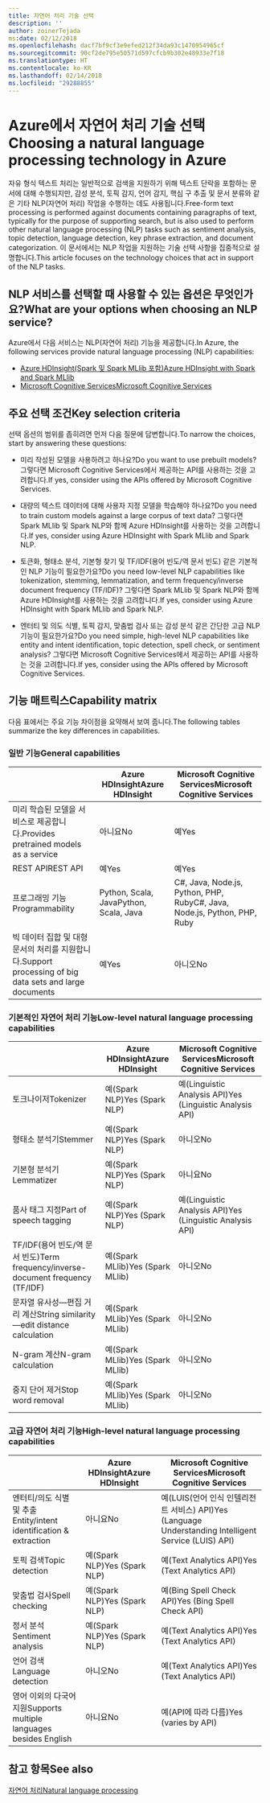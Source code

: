 ```yaml
---
title: 자연어 처리 기술 선택
description: ''
author: zoinerTejada
ms:date: 02/12/2018
ms.openlocfilehash: dacf7bf9cf3e9efed212f34da93c1470954965cf
ms.sourcegitcommit: 90cf2de795e50571d597cfcb9b302e48933e7f18
ms.translationtype: HT
ms.contentlocale: ko-KR
ms.lasthandoff: 02/14/2018
ms.locfileid: "29288855"
---
```

# <a name="choosing-a-natural-language-processing-technology-in-azure"></a><span data-ttu-id="1750a-102">Azure에서 자연어 처리 기술 선택</span><span class="sxs-lookup"><span data-stu-id="1750a-102">Choosing a natural language processing technology in Azure</span></span>

<span data-ttu-id="1750a-103">자유 형식 텍스트 처리는 일반적으로 검색을 지원하기 위해 텍스트 단락을 포함하는 문서에 대해 수행되지만, 감성 분석, 토픽 감지, 언어 감지, 핵심 구 추출 및 문서 분류와 같은 기타 NLP(자연어 처리) 작업을 수행하는 데도 사용됩니다.</span><span class="sxs-lookup"><span data-stu-id="1750a-103">Free-form text processing is performed against documents containing paragraphs of text, typically for the purpose of supporting search, but is also used to perform other natural language processing (NLP) tasks such as sentiment analysis, topic detection, language detection, key phrase extraction, and document categorization.</span></span> <span data-ttu-id="1750a-104">이 문서에서는 NLP 작업을 지원하는 기술 선택 사항을 집중적으로 설명합니다.</span><span class="sxs-lookup"><span data-stu-id="1750a-104">This article focuses on the technology choices that act in support of the NLP tasks.</span></span>

## <a name="what-are-your-options-when-choosing-an-nlp-service"></a><span data-ttu-id="1750a-105">NLP 서비스를 선택할 때 사용할 수 있는 옵션은 무엇인가요?</span><span class="sxs-lookup"><span data-stu-id="1750a-105">What are your options when choosing an NLP service?</span></span>

<span data-ttu-id="1750a-106">Azure에서 다음 서비스는 NLP(자연어 처리) 기능을 제공합니다.</span><span class="sxs-lookup"><span data-stu-id="1750a-106">In Azure, the following services provide natural language processing (NLP) capabilities:</span></span>

- [<span data-ttu-id="1750a-107">Azure HDInsight(Spark 및 Spark MLlib 포함)</span><span class="sxs-lookup"><span data-stu-id="1750a-107">Azure HDInsight with Spark and Spark MLlib</span></span>](/azure/hdinsight/spark/apache-spark-overview)
- [<span data-ttu-id="1750a-108">Microsoft Cognitive Services</span><span class="sxs-lookup"><span data-stu-id="1750a-108">Microsoft Cognitive Services</span></span>](/azure/#pivot=products&panel=cognitive)

## <a name="key-selection-criteria"></a><span data-ttu-id="1750a-109">주요 선택 조건</span><span class="sxs-lookup"><span data-stu-id="1750a-109">Key selection criteria</span></span>

<span data-ttu-id="1750a-110">선택 옵션의 범위를 좁히려면 먼저 다음 질문에 답변합니다.</span><span class="sxs-lookup"><span data-stu-id="1750a-110">To narrow the choices, start by answering these questions:</span></span>

- <span data-ttu-id="1750a-111">미리 작성된 모델을 사용하려고 하나요?</span><span class="sxs-lookup"><span data-stu-id="1750a-111">Do you want to use prebuilt models?</span></span> <span data-ttu-id="1750a-112">그렇다면 Microsoft Cognitive Services에서 제공하는 API를 사용하는 것을 고려합니다.</span><span class="sxs-lookup"><span data-stu-id="1750a-112">If yes, consider using the APIs offered by Microsoft Cognitive Services.</span></span>

- <span data-ttu-id="1750a-113">대량의 텍스트 데이터에 대해 사용자 지정 모델을 학습해야 하나요?</span><span class="sxs-lookup"><span data-stu-id="1750a-113">Do you need to train custom models against a large corpus of text data?</span></span> <span data-ttu-id="1750a-114">그렇다면 Spark MLlib 및 Spark NLP와 함께 Azure HDInsight를 사용하는 것을 고려합니다.</span><span class="sxs-lookup"><span data-stu-id="1750a-114">If yes, consider using Azure HDInsight with Spark MLlib and Spark NLP.</span></span>

- <span data-ttu-id="1750a-115">토큰화, 형태소 분석, 기본형 찾기 및 TF/IDF(용어 빈도/역 문서 빈도) 같은 기본적인 NLP 기능이 필요한가요?</span><span class="sxs-lookup"><span data-stu-id="1750a-115">Do you need low-level NLP capabilities like tokenization, stemming, lemmatization, and term frequency/inverse document frequency (TF/IDF)?</span></span> <span data-ttu-id="1750a-116">그렇다면 Spark MLlib 및 Spark NLP와 함께 Azure HDInsight를 사용하는 것을 고려합니다.</span><span class="sxs-lookup"><span data-stu-id="1750a-116">If yes, consider using Azure HDInsight with Spark MLlib and Spark NLP.</span></span>

- <span data-ttu-id="1750a-117">엔터티 및 의도 식별, 토픽 감지, 맞춤법 검사 또는 감성 분석 같은 간단한 고급 NLP 기능이 필요한가요?</span><span class="sxs-lookup"><span data-stu-id="1750a-117">Do you need simple, high-level NLP capabilities like entity and intent identification, topic detection, spell check, or sentiment analysis?</span></span> <span data-ttu-id="1750a-118">그렇다면 Microsoft Cognitive Services에서 제공하는 API를 사용하는 것을 고려합니다.</span><span class="sxs-lookup"><span data-stu-id="1750a-118">If yes, consider using the APIs offered by Microsoft Cognitive Services.</span></span>

## <a name="capability-matrix"></a><span data-ttu-id="1750a-119">기능 매트릭스</span><span class="sxs-lookup"><span data-stu-id="1750a-119">Capability matrix</span></span>

<span data-ttu-id="1750a-120">다음 표에서는 주요 기능 차이점을 요약해서 보여 줍니다.</span><span class="sxs-lookup"><span data-stu-id="1750a-120">The following tables summarize the key differences in capabilities.</span></span>  

### <a name="general-capabilities"></a><span data-ttu-id="1750a-121">일반 기능</span><span class="sxs-lookup"><span data-stu-id="1750a-121">General capabilities</span></span>

| | <span data-ttu-id="1750a-122">Azure HDInsight</span><span class="sxs-lookup"><span data-stu-id="1750a-122">Azure HDInsight</span></span> | <span data-ttu-id="1750a-123">Microsoft Cognitive Services</span><span class="sxs-lookup"><span data-stu-id="1750a-123">Microsoft Cognitive Services</span></span> |
| --- | --- | --- |
| <span data-ttu-id="1750a-124">미리 학습된 모델을 서비스로 제공합니다.</span><span class="sxs-lookup"><span data-stu-id="1750a-124">Provides pretrained models as a service</span></span> | <span data-ttu-id="1750a-125">아니요</span><span class="sxs-lookup"><span data-stu-id="1750a-125">No</span></span> | <span data-ttu-id="1750a-126">예</span><span class="sxs-lookup"><span data-stu-id="1750a-126">Yes</span></span> |
| <span data-ttu-id="1750a-127">REST API</span><span class="sxs-lookup"><span data-stu-id="1750a-127">REST API</span></span> | <span data-ttu-id="1750a-128">예</span><span class="sxs-lookup"><span data-stu-id="1750a-128">Yes</span></span> | <span data-ttu-id="1750a-129">예</span><span class="sxs-lookup"><span data-stu-id="1750a-129">Yes</span></span> |
| <span data-ttu-id="1750a-130">프로그래밍 기능</span><span class="sxs-lookup"><span data-stu-id="1750a-130">Programmability</span></span> | <span data-ttu-id="1750a-131">Python, Scala, Java</span><span class="sxs-lookup"><span data-stu-id="1750a-131">Python, Scala, Java</span></span> | <span data-ttu-id="1750a-132">C#, Java, Node.js, Python, PHP, Ruby</span><span class="sxs-lookup"><span data-stu-id="1750a-132">C#, Java, Node.js, Python, PHP, Ruby</span></span> |
| <span data-ttu-id="1750a-133">빅 데이터 집합 및 대형 문서의 처리를 지원합니다.</span><span class="sxs-lookup"><span data-stu-id="1750a-133">Support processing of big data sets and large documents</span></span> | <span data-ttu-id="1750a-134">예</span><span class="sxs-lookup"><span data-stu-id="1750a-134">Yes</span></span> | <span data-ttu-id="1750a-135">아니오</span><span class="sxs-lookup"><span data-stu-id="1750a-135">No</span></span> |

### <a name="low-level-natural-language-processing-capabilities"></a><span data-ttu-id="1750a-136">기본적인 자연어 처리 기능</span><span class="sxs-lookup"><span data-stu-id="1750a-136">Low-level natural language processing capabilities</span></span>

| | <span data-ttu-id="1750a-137">Azure HDInsight</span><span class="sxs-lookup"><span data-stu-id="1750a-137">Azure HDInsight</span></span> | <span data-ttu-id="1750a-138">Microsoft Cognitive Services</span><span class="sxs-lookup"><span data-stu-id="1750a-138">Microsoft Cognitive Services</span></span> |  
| --- | --- | --- | 
| <span data-ttu-id="1750a-139">토크나이저</span><span class="sxs-lookup"><span data-stu-id="1750a-139">Tokenizer</span></span> | <span data-ttu-id="1750a-140">예(Spark NLP)</span><span class="sxs-lookup"><span data-stu-id="1750a-140">Yes (Spark NLP)</span></span> | <span data-ttu-id="1750a-141">예(Linguistic Analysis API)</span><span class="sxs-lookup"><span data-stu-id="1750a-141">Yes (Linguistic Analysis API)</span></span> |
| <span data-ttu-id="1750a-142">형태소 분석기</span><span class="sxs-lookup"><span data-stu-id="1750a-142">Stemmer</span></span> | <span data-ttu-id="1750a-143">예(Spark NLP)</span><span class="sxs-lookup"><span data-stu-id="1750a-143">Yes (Spark NLP)</span></span> | <span data-ttu-id="1750a-144">아니오</span><span class="sxs-lookup"><span data-stu-id="1750a-144">No</span></span> |
| <span data-ttu-id="1750a-145">기본형 분석기</span><span class="sxs-lookup"><span data-stu-id="1750a-145">Lemmatizer</span></span> | <span data-ttu-id="1750a-146">예(Spark NLP)</span><span class="sxs-lookup"><span data-stu-id="1750a-146">Yes (Spark NLP)</span></span> | <span data-ttu-id="1750a-147">아니요</span><span class="sxs-lookup"><span data-stu-id="1750a-147">No</span></span> |
| <span data-ttu-id="1750a-148">품사 태그 지정</span><span class="sxs-lookup"><span data-stu-id="1750a-148">Part of speech tagging</span></span> | <span data-ttu-id="1750a-149">예(Spark NLP)</span><span class="sxs-lookup"><span data-stu-id="1750a-149">Yes (Spark NLP)</span></span> | <span data-ttu-id="1750a-150">예(Linguistic Analysis API)</span><span class="sxs-lookup"><span data-stu-id="1750a-150">Yes (Linguistic Analysis API)</span></span> |
| <span data-ttu-id="1750a-151">TF/IDF(용어 빈도/역 문서 빈도)</span><span class="sxs-lookup"><span data-stu-id="1750a-151">Term frequency/inverse-document frequency (TF/IDF)</span></span> | <span data-ttu-id="1750a-152">예(Spark MLlib)</span><span class="sxs-lookup"><span data-stu-id="1750a-152">Yes (Spark MLlib)</span></span> | <span data-ttu-id="1750a-153">아니오</span><span class="sxs-lookup"><span data-stu-id="1750a-153">No</span></span> |
| <span data-ttu-id="1750a-154">문자열 유사성&mdash;편집 거리 계산</span><span class="sxs-lookup"><span data-stu-id="1750a-154">String similarity&mdash;edit distance calculation</span></span> | <span data-ttu-id="1750a-155">예(Spark MLlib)</span><span class="sxs-lookup"><span data-stu-id="1750a-155">Yes (Spark MLlib)</span></span> | <span data-ttu-id="1750a-156">아니오</span><span class="sxs-lookup"><span data-stu-id="1750a-156">No</span></span> |
| <span data-ttu-id="1750a-157">N-gram 계산</span><span class="sxs-lookup"><span data-stu-id="1750a-157">N-gram calculation</span></span> | <span data-ttu-id="1750a-158">예(Spark MLlib)</span><span class="sxs-lookup"><span data-stu-id="1750a-158">Yes (Spark MLlib)</span></span> | <span data-ttu-id="1750a-159">아니오</span><span class="sxs-lookup"><span data-stu-id="1750a-159">No</span></span> |
| <span data-ttu-id="1750a-160">중지 단어 제거</span><span class="sxs-lookup"><span data-stu-id="1750a-160">Stop word removal</span></span> | <span data-ttu-id="1750a-161">예(Spark MLlib)</span><span class="sxs-lookup"><span data-stu-id="1750a-161">Yes (Spark MLlib)</span></span> | <span data-ttu-id="1750a-162">아니오</span><span class="sxs-lookup"><span data-stu-id="1750a-162">No</span></span> |

### <a name="high-level-natural-language-processing-capabilities"></a><span data-ttu-id="1750a-163">고급 자연어 처리 기능</span><span class="sxs-lookup"><span data-stu-id="1750a-163">High-level natural language processing capabilities</span></span>

| | <span data-ttu-id="1750a-164">Azure HDInsight</span><span class="sxs-lookup"><span data-stu-id="1750a-164">Azure HDInsight</span></span> | <span data-ttu-id="1750a-165">Microsoft Cognitive Services</span><span class="sxs-lookup"><span data-stu-id="1750a-165">Microsoft Cognitive Services</span></span> |
| --- | --- | --- | 
| <span data-ttu-id="1750a-166">엔터티/의도 식별 및 추출</span><span class="sxs-lookup"><span data-stu-id="1750a-166">Entity/intent identification & extraction</span></span> | <span data-ttu-id="1750a-167">아니요</span><span class="sxs-lookup"><span data-stu-id="1750a-167">No</span></span> | <span data-ttu-id="1750a-168">예(LUIS(언어 인식 인텔리전트 서비스) API)</span><span class="sxs-lookup"><span data-stu-id="1750a-168">Yes (Language Understanding Intelligent Service (LUIS) API)</span></span> |    
| <span data-ttu-id="1750a-169">토픽 검색</span><span class="sxs-lookup"><span data-stu-id="1750a-169">Topic detection</span></span> | <span data-ttu-id="1750a-170">예(Spark NLP)</span><span class="sxs-lookup"><span data-stu-id="1750a-170">Yes (Spark NLP)</span></span> | <span data-ttu-id="1750a-171">예(Text Analytics API)</span><span class="sxs-lookup"><span data-stu-id="1750a-171">Yes (Text Analytics API)</span></span> |
| <span data-ttu-id="1750a-172">맞춤법 검사</span><span class="sxs-lookup"><span data-stu-id="1750a-172">Spell checking</span></span> | <span data-ttu-id="1750a-173">예(Spark NLP)</span><span class="sxs-lookup"><span data-stu-id="1750a-173">Yes (Spark NLP)</span></span> | <span data-ttu-id="1750a-174">예(Bing Spell Check API)</span><span class="sxs-lookup"><span data-stu-id="1750a-174">Yes (Bing Spell Check API)</span></span> |
| <span data-ttu-id="1750a-175">정서 분석</span><span class="sxs-lookup"><span data-stu-id="1750a-175">Sentiment analysis</span></span> | <span data-ttu-id="1750a-176">예(Spark NLP)</span><span class="sxs-lookup"><span data-stu-id="1750a-176">Yes (Spark NLP)</span></span> | <span data-ttu-id="1750a-177">예(Text Analytics API)</span><span class="sxs-lookup"><span data-stu-id="1750a-177">Yes (Text Analytics API)</span></span> |
| <span data-ttu-id="1750a-178">언어 검색</span><span class="sxs-lookup"><span data-stu-id="1750a-178">Language detection</span></span> | <span data-ttu-id="1750a-179">아니오</span><span class="sxs-lookup"><span data-stu-id="1750a-179">No</span></span> | <span data-ttu-id="1750a-180">예(Text Analytics API)</span><span class="sxs-lookup"><span data-stu-id="1750a-180">Yes (Text Analytics API)</span></span> |
| <span data-ttu-id="1750a-181">영어 이외의 다국어 지원</span><span class="sxs-lookup"><span data-stu-id="1750a-181">Supports multiple languages besides English</span></span> | <span data-ttu-id="1750a-182">아니요</span><span class="sxs-lookup"><span data-stu-id="1750a-182">No</span></span> | <span data-ttu-id="1750a-183">예(API에 따라 다름)</span><span class="sxs-lookup"><span data-stu-id="1750a-183">Yes (varies by API)</span></span> |

## <a name="see-also"></a><span data-ttu-id="1750a-184">참고 항목</span><span class="sxs-lookup"><span data-stu-id="1750a-184">See also</span></span>

[<span data-ttu-id="1750a-185">자연어 처리</span><span class="sxs-lookup"><span data-stu-id="1750a-185">Natural language processing</span></span>](../scenarios/natural-language-processing.md)